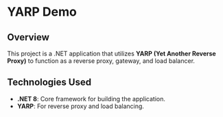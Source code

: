 # YARP Demo

## Overview

This project is a .NET application that utilizes **YARP (Yet Another Reverse Proxy)** to function as a reverse proxy, gateway, and load balancer.

## Technologies Used

- **.NET 8**: Core framework for building the application.
- **YARP**: For reverse proxy and load balancing.
